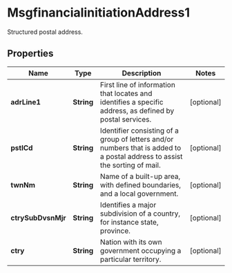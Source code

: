 

# MsgfinancialinitiationAddress1

Structured postal address.
## Properties

Name | Type | Description | Notes
------------ | ------------- | ------------- | -------------
**adrLine1** | **String** | First line of information that locates and identifies a specific address, as defined by postal services. |  [optional]
**pstlCd** | **String** | Identifier consisting of a group of letters and/or numbers that is added to a postal address to assist the sorting of mail. |  [optional]
**twnNm** | **String** | Name of a built-up area, with defined boundaries, and a local government. |  [optional]
**ctrySubDvsnMjr** | **String** | Identifies a major subdivision of a country, for instance state, province. |  [optional]
**ctry** | **String** | Nation with its own government occupying a particular territory. |  [optional]



